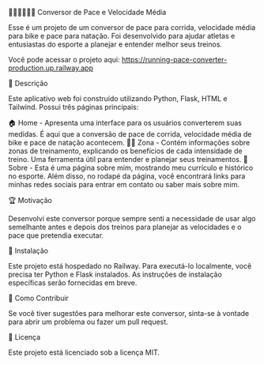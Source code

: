 🏃‍♂️🚴‍♂️🏊‍♂️ Conversor de Pace e Velocidade Média

Esse é um projeto de um conversor de pace para corrida, velocidade média para bike e pace para natação. Foi desenvolvido para ajudar atletas e entusiastas do esporte a planejar e entender melhor seus treinos.

Você pode acessar o projeto aqui: https://running-pace-converter-production.up.railway.app

📑 Descrição

Este aplicativo web foi construído utilizando Python, Flask, HTML e Tailwind. Possui três páginas principais:

🏠 Home - Apresenta uma interface para os usuários converterem suas medidas. É aqui que a conversão de pace de corrida, velocidade média de bike e pace de natação acontecem.
🏋️‍♂️ Zona - Contém informações sobre zonas de treinamento, explicando os benefícios de cada intensidade de treino. Uma ferramenta útil para entender e planejar seus treinamentos.
👤 Sobre - Esta é uma página sobre mim, mostrando meu currículo e histórico no esporte.
Além disso, no rodapé da página, você encontrará links para minhas redes sociais para entrar em contato ou saber mais sobre mim.

🏆 Motivação

Desenvolvi este conversor porque sempre senti a necessidade de usar algo semelhante antes e depois dos treinos para planejar as velocidades e o pace que pretendia executar.

💾 Instalação

Este projeto está hospedado no Railway. Para executá-lo localmente, você precisa ter Python e Flask instalados. As instruções de instalação específicas serão fornecidas em breve.

👋 Como Contribuir

Se você tiver sugestões para melhorar este conversor, sinta-se à vontade para abrir um problema ou fazer um pull request.

📜 Licença

Este projeto está licenciado sob a licença MIT.
